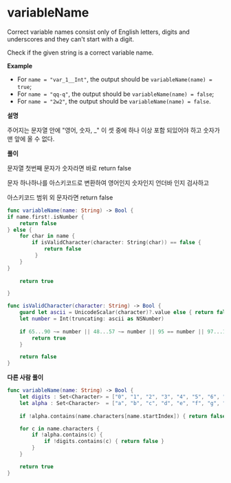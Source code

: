 # variableName

Correct variable names consist only of English letters, digits and underscores and they can't start with a digit.

Check if the given string is a correct variable name.

**Example**

- For `name = "var_1__Int"`, the output should be
  `variableName(name) = true`;
- For `name = "qq-q"`, the output should be
  `variableName(name) = false`;
- For `name = "2w2"`, the output should be
  `variableName(name) = false`.

**설명**

주어지는 문자열 안에 "영어, 숫자, _" 이 셋 중에 하나 이상 포함 되있어야 하고 숫자가 맨 앞에 올 수 없다.

**풀이**

문자열 첫번째 문자가 숫자라면 바로 return false

문자 하나하나를 아스키코드로 변환하여 영어인지 숫자인지 언더바 인지 검사하고 

아스키코드 범위 외 문자라면 return false

```swift
func variableName(name: String) -> Bool {
if name.first!.isNumber {
    return false
} else {
    for char in name {
        if isValidCharacter(character: String(char)) == false {
            return false
         }
    }
}
  
    return true

}

func isValidCharacter(character: String) -> Bool {
    guard let ascii = UnicodeScalar(character)?.value else { return false }
    let number = Int(truncating: ascii as NSNumber)
        
    if 65...90 ~= number || 48...57 ~= number || 95 == number || 97...122 ~= number {
        return true
    }

    return false
}
```

**다른 사람 풀이**

```swift
func variableName(name: String) -> Bool {
    let digits : Set<Character> = ["0", "1", "2", "3", "4", "5", "6", "7", "8", "9"]
    let alpha : Set<Character>  = ["a", "b", "c", "d", "e", "f", "g", "h", "i", "j", "k", "l", "m", "n", "o", "p", "q", "r", "s", "t", "u", "v", "w", "x", "y", "z", "A", "B", "C", "D", "E", "F", "G", "H", "I", "J", "K", "L", "M", "N", "O", "P", "Q", "R", "S", "T", "U", "V", "W", "X", "Y", "Z", "_"]
    
    if !alpha.contains(name.characters[name.startIndex]) { return false }

    for c in name.characters {
        if !alpha.contains(c) {
            if !digits.contains(c) { return false }
        }
    }

    return true
}
```


